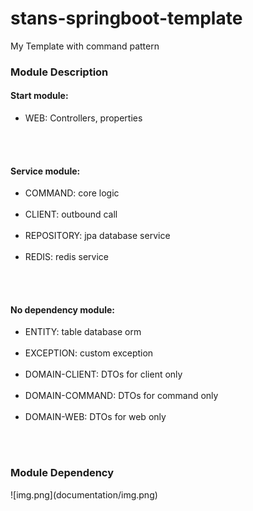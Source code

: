 # stans-springboot-template
My Template with command pattern

<h3>Module Description</h3>

<h4>Start module:</h4>
<ul>
  <li>WEB: Controllers, properties</li><br>
</ul>

<br>

<h4>Service module:</h4>
<ul>
  <li>COMMAND: core logic</li><br>
  <li>CLIENT: outbound call</li><br>
  <li>REPOSITORY: jpa database service</li><br>
  <li>REDIS: redis service</li><br>
</ul>

<br>

<h4>No dependency module:</h4>
<ul>
  <li>ENTITY: table database orm </li><br>
  <li>EXCEPTION: custom exception</li><br>
  <li>DOMAIN-CLIENT: DTOs for client only</li><br>
  <li>DOMAIN-COMMAND: DTOs for command only</li><br>
  <li>DOMAIN-WEB: DTOs for web only</li><br>
</ul>

<br>

<h3>Module Dependency</h3>
![img.png](documentation/img.png)